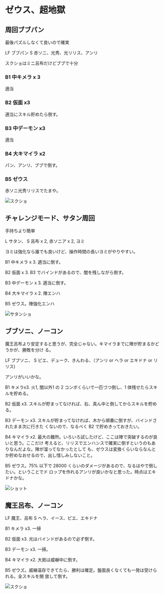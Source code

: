# ゼウス、超地獄 

## 周回ブブパン

最後パズルしなくて良いので確実

LF ブブパン
S  赤ソニ、光秀、光リリス、アンリ

スクショはミニ呂布だけどブブで十分

### B1 中キメラ x 3

適当

### B2 仮面 x3

適当にスキル貯めたら倒す。

### B3 中デーモン x3

適当

### B4 大キマイラ x2

パン、アンリ、ブブで倒す。

### B5 ゼウス

赤ソニ光秀リリスでたまや。

![スクショ](http://i.imgur.com/mszbNOtl.jpg)

## チャレンジモード、サタン周回

手持ちより簡単

L サタン、
S 呂布 x 2, 赤ソニア x 2, ヨミ

ヨミは強化なら誰でも良いけど、操作時間の長いヨミがやりやすい。

B1 中キメラ x 3. 適当に倒す。

B2 仮面 x 3. B3 でバインドがあるので、闇を残しながら倒す。

B3 中デーモン x 3. 適当に倒す。

B4 大キマイラ x 2. 陣エンハ

B5 ゼウス。陣強化エンハ

![サタンショ](http://i.imgur.com/FMIFPxVl.jpg)
  
## ブブソニ、ノーコン
魔王呂布より安定すると思うが、完全じゃない。キマイラまでに陣が貯まるかどうかが、勝敗を分け
る。

LF ブブソニ、
S ピエ、デューク、きんわる、（アンリ or ヘラ or エキドナ or リリス)

アンリがいいかな。

B1 キメラx3. 火1, 闇以外1 の 2 コンボくらいで一匹づつ倒し、1 体残せたらスキルを貯める。

B2 仮面 x3. スキルが貯まってなければ、右、真ん中と倒してからスキルを貯める。

B3 デーモン x3. スキルが貯まってなければ、木から順番に倒すが、バインドされたまま次に行きた
くないので、なるべく B2 で貯めきっておきたい。

B4 キマイラ x2. 最大の難所。いろいろ試したけど、ここは陣で突破するのが良いと思う。ここだけ
考えると、リリスでエンハンスで確実に倒すというのもありなんだよな。陣が溜ってなかったとして
も、ゼウスは変換くらいならなんとか貯めなおせるので、出し惜しみしないこと。

B5 ゼウス。75% 以下で 28000 くらいのダメージがあるので、なるはやで倒したい。ということでド
ロップを作れるアンリが良いかなと思った。時点はエキドナかな。

![ショット](http://i.imgur.com/E1cejrvl.jpg)

## 魔王呂布、ノーコン

LF 魔王、呂布
S  ヘラ、イース、ピエ、エキドナ

B1 キメラ x3. 一掃

B2 仮面 x3. 光はバインドがあるので必ず倒す。

B3 デーモン x3. 一掃。

B4 キマイラ x2. 大抵は威嚇中に倒す。

B5 ゼウズ。威嚇温存できてたら、勝利は確定。盤面良くなくても一発は受けられる。全スキルを開
放して倒す。

![スクショ](http://i.imgur.com/f41a3dfl.jpg)

<!-- vim: set tw=90 filetype=markdown : -->

